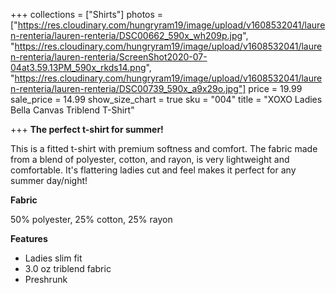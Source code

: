 +++
collections = ["Shirts"]
photos = ["https://res.cloudinary.com/hungryram19/image/upload/v1608532041/lauren-renteria/lauren-renteria/DSC00662_590x_wh209p.jpg", "https://res.cloudinary.com/hungryram19/image/upload/v1608532041/lauren-renteria/lauren-renteria/ScreenShot2020-07-04at3.59.13PM_590x_rkds14.png", "https://res.cloudinary.com/hungryram19/image/upload/v1608532041/lauren-renteria/lauren-renteria/DSC00739_590x_a9x29o.jpg"]
price = 19.99
sale_price = 14.99
show_size_chart = true
sku = "004"
title = "XOXO Ladies Bella Canvas Triblend T-Shirt"

+++
**The perfect t-shirt for summer!**

This is a fitted t-shirt with premium softness and comfort. The fabric made from a blend of polyester, cotton, and rayon, is very lightweight and comfortable. It's flattering ladies cut and feel makes it perfect for any summer day/night!

**Fabric**

50% polyester, 25% cotton, 25% rayon

**Features**

* Ladies slim fit
* 3.0 oz triblend fabric
* Preshrunk